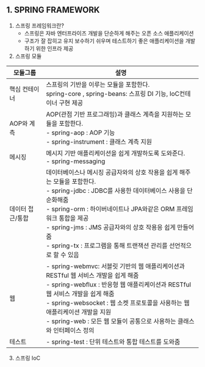 ## 1. SPRING FRAMEWORK
1. 스프링 프레임워크란?
   - 스프링은 자바 엔터프라이즈 개발을 단순하게 해주는 오픈 소스 애플리케이션
   - 구조가 잘 잡히고 유지 보수하기 쉬우며 테스트하기 좋은 애플리케이션을 개발하기 위한 인프라 제공
2. 스프링 모듈

|모듈그룹|설명|
|-------|----|
|핵심 컨테이너|스프링의 기반을 이루는 모듈을 포함한다. <br> spring-core , spring-beans: 스프링 DI 기능, IoC컨테이너 구현 제공|
|AOP와 계측|AOP(관점 기반 프로그래밍)과 클래스 계측을 지원하는 모듈을 포함한다. <br>- spring-aop : AOP 기능<br>- spring-instrument : 클래스 계측 지원|
|메시징| 메시지 기반 애플리케이션을 쉽게 개발하도록 도와준다. <br>- spring-messaging
|데이터 접근/통합| 데이터베이스나 메시징 공급자와의 상호 작용을 쉽게 해주는 모듈을 포함한다.<br>- spring-jdbc : JDBC를 사용한 데이터베이스 사용을 단순화해줌<br>- spring-orm : 하이버네이트나 JPA와같은 ORM 프레임워크 통합을 제공<br>- spring-jms : JMS 공급자와의 상호 작용응 쉽게 만들어줌<br>- spring-tx : 프로그램을 통해 트랜잭션 관리를 선언적으로 할 수 있음|
|웹|- spring-webmvc: 서블릿 기반의 웹 애플리케이션과 RESTful 웹 서비스 개발을 쉽게 해줌<br> - spring-webflux : 반응형 웹 애플리케이션과 RESTful 웹 서비스 개발을 쉽게 해줌<br> - spring-websocket : 웹 소켓 프로토콜을 사용하는 웹 애플리케이션 개발을 지원<br> - spring-web : 모든 웹 모듈이 공통으로 사용하는 클래스와 인터페이스 정의
|테스트|- spring-test : 단위 테스트와 통합 테스트를 도와줌|

3. 스프링 IoC 
